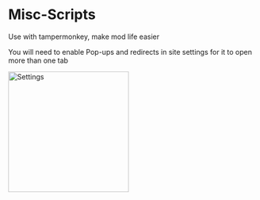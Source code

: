 # Misc-Scripts


Use with tampermonkey, make mod life easier

You will need to enable Pop-ups and redirects in site settings for it to open more than one tab

<img width="243" alt="Settings" src="https://user-images.githubusercontent.com/88238944/159935242-b942291d-1539-45f6-8996-ef72068d6fb8.png">
